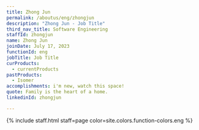 ```yaml
---
title: Zhong Jun
permalink: /aboutus/eng/zhongjun
description: "Zhong Jun - Job Title"
third_nav_title: Software Engineering
staffId: zhongjun
name: Zhong Jun
joinDate: July 17, 2023
functionId: eng
jobTitle: Job Title
curProducts:
  - currentProducts
pastProducts:
  - Isomer
accomplishments: i'm new, watch this space!
quote: Family is the heart of a home.
linkedinId: zhongjun

---
```


{% include staff.html staff=page color=site.colors.function-colors.eng %}
